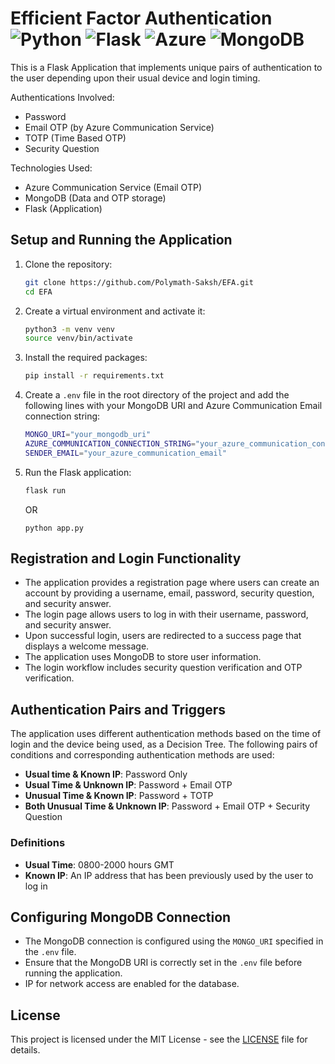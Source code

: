 # Efficient Factor Authentication ![Python](https://img.shields.io/badge/Python-3776AB?logo=python&logoColor=fff) ![Flask](https://img.shields.io/badge/Flask-000000?style=for-the-badge&logo=flask&logoColor=white) ![Azure](https://img.shields.io/badge/microsoft%20azure-0089D6?style=for-the-badge&logo=microsoft-azure&logoColor=white) ![MongoDB](https://img.shields.io/badge/MongoDB-4EA94B?style=for-the-badge&logo=mongodb&logoColor=white)

This is a Flask Application that implements unique pairs of authentication to the user depending upon their usual device and login timing.

Authentications Involved:
- Password
- Email OTP (by Azure Communication Service)
- TOTP (Time Based OTP)
- Security Question

Technologies Used:
- Azure Communication Service (Email OTP)
- MongoDB (Data and OTP storage)
- Flask (Application)

## Setup and Running the Application

1. Clone the repository:
    ```bash
    git clone https://github.com/Polymath-Saksh/EFA.git
    cd EFA
    ```

2. Create a virtual environment and activate it:
    ```bash
    python3 -m venv venv
    source venv/bin/activate
    ```

3. Install the required packages:
    ```bash
    pip install -r requirements.txt
    ```

4. Create a `.env` file in the root directory of the project and add the following lines with your MongoDB URI and Azure Communication Email connection string:
    ```bash
    MONGO_URI="your_mongodb_uri"
    AZURE_COMMUNICATION_CONNECTION_STRING="your_azure_communication_connection_string"
    SENDER_EMAIL="your_azure_communication_email"
    ```

5. Run the Flask application:
    ```bash
    flask run
    ```
    OR
    ```bach
    python app.py
    ```

## Registration and Login Functionality

- The application provides a registration page where users can create an account by providing a username, email, password, security question, and security answer.
- The login page allows users to log in with their username, password, and security answer.
- Upon successful login, users are redirected to a success page that displays a welcome message.
- The application uses MongoDB to store user information.
- The login workflow includes security question verification and OTP verification.

## Authentication Pairs and Triggers

The application uses different authentication methods based on the time of login and the device being used, as a Decision Tree. The following pairs of conditions and corresponding authentication methods are used:

- **Usual time & Known IP**: Password Only
- **Usual Time & Unknown IP**: Password + Email OTP
- **Unusual Time & Known IP**: Password + TOTP
- **Both Unusual Time & Unknown IP**: Password + Email OTP + Security Question

### Definitions

- **Usual Time**: 0800-2000 hours GMT
- **Known IP**: An IP address that has been previously used by the user to log in

## Configuring MongoDB Connection

- The MongoDB connection is configured using the `MONGO_URI` specified in the `.env` file.
- Ensure that the MongoDB URI is correctly set in the `.env` file before running the application.
- IP for network access are enabled for the database.

## License

This project is licensed under the MIT License - see the [LICENSE](LICENSE) file for details.
